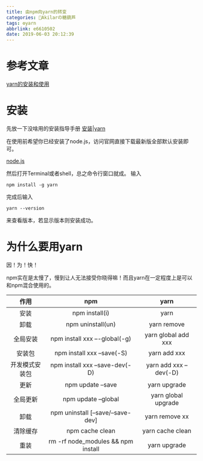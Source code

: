 ```yaml
---
title: 由npm向yarn的转变
categories: 🍡Akilarの糖葫芦
tags: ⚙️yarn
abbrlink: e6610502
date: 2019-06-03 20:12:39
---
```


# 参考文章

[yarn的安装和使用](https://blog.csdn.net/yw00yw/article/details/81354533)

# 安装

先放一下没啥用的安装指导手册
[安装|yarn](https://yarnpkg.com/zh-Hans/docs/install#windows-stable)

在使用前希望你已经安装了node.js，访问官网直接下载最新版全部默认安装即可。

[node.js](https://nodejs.org/en/)

然后打开Terminal或者shell，总之命令行窗口就成。
输入
```
npm install -g yarn
```
完成后输入
```
yarn --version
```
来查看版本，若显示版本则安装成功。

# 为什么要用yarn

因！为！快！

npm实在是太慢了，慢到让人无法接受你晓得嘛！而且yarn在一定程度上是可以和npm混合使用的。

|    作用 | npm      |   yarn   |
| :--: | :--: | :--: |
|  安装	|  npm install(i)|  	yarn|  
|  卸载	|  npm uninstall(un)|  	yarn remove|  
|  全局安装	|  npm install xxx –-global(-g)	|  yarn global add xxx|  
|  安装包|  	npm install xxx –save(-S)|  	yarn add xxx|  
|  开发模式安装包	|  npm install xxx –save-dev(-D)	|  yarn add xxx –dev(-D)|  
|  更新|  	npm update –save|  	yarn upgrade|  
|  全局更新	|  npm update –global|  	yarn global upgrade|  
|  卸载	|  npm uninstall [–save/–save-dev]	|  yarn remove xx|  
|  清除缓存	|  npm cache clean	|  yarn cache clean|  
|  重装	|  rm -rf node_modules && npm install|  	yarn upgrade|  
